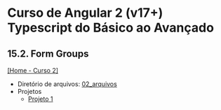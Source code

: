 # Curso de Angular 2 (v17+) Typescript do Básico ao Avançado

## 15.2. Form Groups
[[Home - Curso 2]](../../README.md#curso-2)<br />

- Diretório de arquivos: [02_arquivos](./02_arquivos/)
- Projetos
  - [Projeto 1](./02_arquivos/proj_01/)
